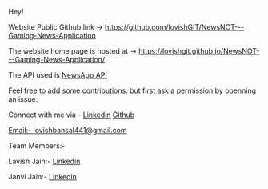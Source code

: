 Hey! 

Website Public Github link -> 
https://github.com/lovishGIT/NewsNOT---Gaming-News-Application

The website home page is hosted at ->
https://lovishgit.github.io/NewsNOT---Gaming-News-Application/

The API used is [NewsApp API](https://newsapi.org/)

Feel free to add some contributions. but first ask a permission by openning an issue.

Connect with me via -
[Linkedin](https://www.linkedin.com/in/lovish-bansal-730553224/)
[Github](https://github.com/lovishGIT)

[Email:- lovishbansal441@gmail.com](lovishbansal441@gmail.com)

Team Members:- 

Lavish Jain:- [Linkedin](https://www.linkedin.com/in/lavish-jain-6a2185268/)

Janvi Jain:- [Linkedin](https://www.linkedin.com/in/janvi-jain-2b9231275/)